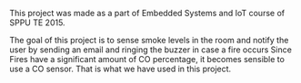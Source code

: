 This project was made as a part of Embedded Systems and IoT course of SPPU TE 2015.

The goal of this project is to sense smoke levels in the room and notify the user by sending an email and ringing the buzzer in case a fire occurs
Since Fires have a significant amount of CO percentage, it becomes sensible to use a CO sensor. That is what we have used in this 
project. 
